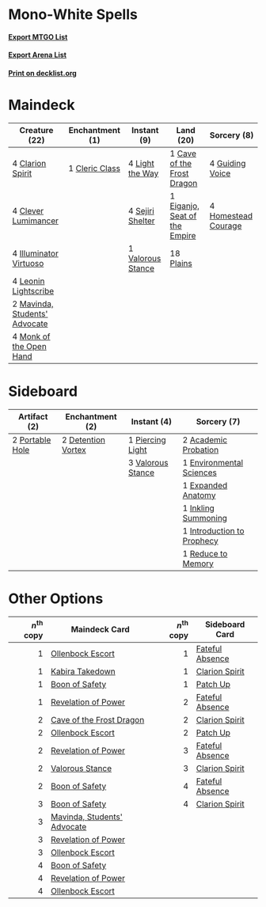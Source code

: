 # Mono-White Spells

#### [Export MTGO List](../collection/Mono-White%20Spells/Mono-White%20Spells.txt)
#### [Export Arena List](../collection/Mono-White%20Spells/Mono-White%20Spells_arena.txt)
#### [Print on decklist.org](http://decklist.org/?deckmain=1%09Cave%20of%20the%20Frost%20Dragon%0A4%09Clarion%20Spirit%0A1%09Cleric%20Class%0A4%09Clever%20Lumimancer%0A1%09Eiganjo,%20Seat%20of%20the%20Empire%0A4%09Guiding%20Voice%0A4%09Homestead%20Courage%0A4%09Illuminator%20Virtuoso%0A4%09Leonin%20Lightscribe%0A4%09Light%20the%20Way%0A2%09Mavinda,%20Students'%20Advocate%0A4%09Monk%20of%20the%20Open%20Hand%0A18%09Plains%0A4%09Sejiri%20Shelter%0A1%09Valorous%20Stance&deckside=2%09Academic%20Probation%0A2%09Detention%20Vortex%0A1%09Environmental%20Sciences%0A1%09Expanded%20Anatomy%0A1%09Inkling%20Summoning%0A1%09Introduction%20to%20Prophecy%0A1%09Piercing%20Light%0A2%09Portable%20Hole%0A1%09Reduce%20to%20Memory%0A3%09Valorous%20Stance)
# Maindeck

|                                             Creature (22)                                              |                                     Enchantment (1)                                     |                                        Instant (9)                                         |                                               Land (20)                                                |                                         Sorcery (8)                                          |
|--------------------------------------------------------------------------------------------------------|-----------------------------------------------------------------------------------------|--------------------------------------------------------------------------------------------|--------------------------------------------------------------------------------------------------------|----------------------------------------------------------------------------------------------|
|4 [Clarion Spirit](http://gatherer.wizards.com/Pages/Card/Details.aspx?multiverseid=503610)             |1 [Cleric Class](http://gatherer.wizards.com/Pages/Card/Details.aspx?multiverseid=527293)|4 [Light the Way](http://gatherer.wizards.com/Pages/Card/Details.aspx?multiverseid=548317)  |1 [Cave of the Frost Dragon](http://gatherer.wizards.com/Pages/Card/Details.aspx?multiverseid=527540)   |4 [Guiding Voice](http://gatherer.wizards.com/Pages/Card/Details.aspx?multiverseid=513496)    |
|4 [Clever Lumimancer](http://gatherer.wizards.com/Pages/Card/Details.aspx?multiverseid=513487)          |                                                                                         |4 [Sejiri Shelter](http://gatherer.wizards.com/Pages/Card/Details.aspx?multiverseid=491662) |1 [Eiganjo, Seat of the Empire](http://gatherer.wizards.com/Pages/Card/Details.aspx?multiverseid=548581)|4 [Homestead Courage](http://gatherer.wizards.com/Pages/Card/Details.aspx?multiverseid=534780)|
|4 [Illuminator Virtuoso](http://gatherer.wizards.com/Pages/Card/Details.aspx?multiverseid=555218)       |                                                                                         |1 [Valorous Stance](http://gatherer.wizards.com/Pages/Card/Details.aspx?multiverseid=391950)|18 [Plains](http://gatherer.wizards.com/Pages/Card/Details.aspx?multiverseid=439856)                    |                                                                                              |
|4 [Leonin Lightscribe](http://gatherer.wizards.com/Pages/Card/Details.aspx?multiverseid=513497)         |                                                                                         |                                                                                            |                                                                                                        |                                                                                              |
|2 [Mavinda, Students' Advocate](http://gatherer.wizards.com/Pages/Card/Details.aspx?multiverseid=513498)|                                                                                         |                                                                                            |                                                                                                        |                                                                                              |
|4 [Monk of the Open Hand](http://gatherer.wizards.com/Pages/Card/Details.aspx?multiverseid=527312)      |                                                                                         |                                                                                            |                                                                                                        |                                                                                              |


# Sideboard

|                                       Artifact (2)                                       |                                       Enchantment (2)                                       |                                        Instant (4)                                         |                                             Sorcery (7)                                             |
|------------------------------------------------------------------------------------------|---------------------------------------------------------------------------------------------|--------------------------------------------------------------------------------------------|-----------------------------------------------------------------------------------------------------|
|2 [Portable Hole](http://gatherer.wizards.com/Pages/Card/Details.aspx?multiverseid=527320)|2 [Detention Vortex](http://gatherer.wizards.com/Pages/Card/Details.aspx?multiverseid=513490)|1 [Piercing Light](http://gatherer.wizards.com/Pages/Card/Details.aspx?multiverseid=540863) |2 [Academic Probation](http://gatherer.wizards.com/Pages/Card/Details.aspx?multiverseid=513484)      |
|                                                                                          |                                                                                             |3 [Valorous Stance](http://gatherer.wizards.com/Pages/Card/Details.aspx?multiverseid=391950)|1 [Environmental Sciences](http://gatherer.wizards.com/Pages/Card/Details.aspx?multiverseid=513477)  |
|                                                                                          |                                                                                             |                                                                                            |1 [Expanded Anatomy](http://gatherer.wizards.com/Pages/Card/Details.aspx?multiverseid=513478)        |
|                                                                                          |                                                                                             |                                                                                            |1 [Inkling Summoning](http://gatherer.wizards.com/Pages/Card/Details.aspx?multiverseid=513687)       |
|                                                                                          |                                                                                             |                                                                                            |1 [Introduction to Prophecy](http://gatherer.wizards.com/Pages/Card/Details.aspx?multiverseid=513480)|
|                                                                                          |                                                                                             |                                                                                            |1 [Reduce to Memory](http://gatherer.wizards.com/Pages/Card/Details.aspx?multiverseid=513502)        |


# Other Options

|*n*<sup>th</sup> copy|                                            Maindeck Card                                             |*n*<sup>th</sup> copy|                                      Sideboard Card                                      |
|--------------------:|------------------------------------------------------------------------------------------------------|--------------------:|------------------------------------------------------------------------------------------|
|                    1|[Ollenbock Escort](http://gatherer.wizards.com/Pages/Card/Details.aspx?multiverseid=540859)           |                    1|[Fateful Absence](http://gatherer.wizards.com/Pages/Card/Details.aspx?multiverseid=534774)|
|                    1|[Kabira Takedown](http://gatherer.wizards.com/Pages/Card/Details.aspx?multiverseid=491641)            |                    1|[Clarion Spirit](http://gatherer.wizards.com/Pages/Card/Details.aspx?multiverseid=503610) |
|                    1|[Boon of Safety](http://gatherer.wizards.com/Pages/Card/Details.aspx?multiverseid=555205)             |                    1|[Patch Up](http://gatherer.wizards.com/Pages/Card/Details.aspx?multiverseid=555224)       |
|                    1|[Revelation of Power](http://gatherer.wizards.com/Pages/Card/Details.aspx?multiverseid=555229)        |                    2|[Fateful Absence](http://gatherer.wizards.com/Pages/Card/Details.aspx?multiverseid=534774)|
|                    2|[Cave of the Frost Dragon](http://gatherer.wizards.com/Pages/Card/Details.aspx?multiverseid=527540)   |                    2|[Clarion Spirit](http://gatherer.wizards.com/Pages/Card/Details.aspx?multiverseid=503610) |
|                    2|[Ollenbock Escort](http://gatherer.wizards.com/Pages/Card/Details.aspx?multiverseid=540859)           |                    2|[Patch Up](http://gatherer.wizards.com/Pages/Card/Details.aspx?multiverseid=555224)       |
|                    2|[Revelation of Power](http://gatherer.wizards.com/Pages/Card/Details.aspx?multiverseid=555229)        |                    3|[Fateful Absence](http://gatherer.wizards.com/Pages/Card/Details.aspx?multiverseid=534774)|
|                    2|[Valorous Stance](http://gatherer.wizards.com/Pages/Card/Details.aspx?multiverseid=391950)            |                    3|[Clarion Spirit](http://gatherer.wizards.com/Pages/Card/Details.aspx?multiverseid=503610) |
|                    2|[Boon of Safety](http://gatherer.wizards.com/Pages/Card/Details.aspx?multiverseid=555205)             |                    4|[Fateful Absence](http://gatherer.wizards.com/Pages/Card/Details.aspx?multiverseid=534774)|
|                    3|[Boon of Safety](http://gatherer.wizards.com/Pages/Card/Details.aspx?multiverseid=555205)             |                    4|[Clarion Spirit](http://gatherer.wizards.com/Pages/Card/Details.aspx?multiverseid=503610) |
|                    3|[Mavinda, Students' Advocate](http://gatherer.wizards.com/Pages/Card/Details.aspx?multiverseid=513498)|                     |                                                                                          |
|                    3|[Revelation of Power](http://gatherer.wizards.com/Pages/Card/Details.aspx?multiverseid=555229)        |                     |                                                                                          |
|                    3|[Ollenbock Escort](http://gatherer.wizards.com/Pages/Card/Details.aspx?multiverseid=540859)           |                     |                                                                                          |
|                    4|[Boon of Safety](http://gatherer.wizards.com/Pages/Card/Details.aspx?multiverseid=555205)             |                     |                                                                                          |
|                    4|[Revelation of Power](http://gatherer.wizards.com/Pages/Card/Details.aspx?multiverseid=555229)        |                     |                                                                                          |
|                    4|[Ollenbock Escort](http://gatherer.wizards.com/Pages/Card/Details.aspx?multiverseid=540859)           |                     |                                                                                          |

